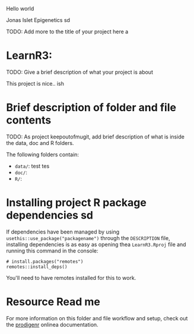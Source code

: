 Hello world

Jonas
Islet Epigenetics sd

TODO: Add more to the title of your project here a

# LearnR3:

TODO: Give a brief description of what your project is about

This project is nice.. ish

# Brief description of folder and file contents

TODO: As project keepoutofmugit, add brief description of what is inside the data, doc and R folders.

The following folders contain:

- `data/`: test tes
- `doc/`:
- `R/`:

# Installing project R package dependencies sd

If dependencies have been managed by using `usethis::use_package("packagename")`
through the `DESCRIPTION` file, installing dependencies is as easy as opening thea
`LearnR3.Rproj` file and running this command in the console:

    # install.packages("remotes")
    remotes::install_deps()

You'll need to have remotes installed for this to work.

# Resource Read me

For more information on this folder and file workflow and setup, check
out the [prodigenr](https://rostools.github.io/prodigenr) onlinea
documentation.
